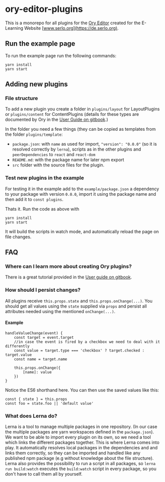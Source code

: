 # ory-editor-plugins

This is a monorepo for all plugins for the [Ory Editor](https://github.com/ory/editor) created for the E-Learning Website [www.serlo.org](https://de.serlo.org).

## Run the example page
To run the example page run the following commands:

```
yarn install
yarn start
```

## Adding new plugins
### File structure
To add a new plugin you create a folder in `plugins/layout` for LayoutPlugins or `plugins/content` for ContentPlugins
(details for these types are documented by Ory in the [User Guide on gitbook](https://ory.gitbooks.io/editor/content/#how-it-works).)

In the folder you need a few things (they can be copied as templates from the folder `plugins/template`:

- `package.json`: with `name` as used for import, `"version": "0.0.0"` (so it is resolved correctly by `lerna`), scripts as in the other plugins and `peerDependencies` to `react` and `react-dom`
- `README.md`: with the package name for later npm export
- `src` folder with the source files for the plugin.

### Test new plugins in the example
For testing it in the example add to the `example/package.json` a dependency to your package with version `0.0.0`,
 import it using the package name and then add it to `const plugins`.

Thats it. Run the code as above with
```
yarn install
yarn start
```

It will build the scripts in watch mode, and automatically reload the page on file changes.

## FAQ
### Where can I learn more about creating Ory plugins?
There is a great tutorial provided in the [User guide on gitbook](https://ory.gitbooks.io/editor/content/tutorials.html#reactjs-example).
### How should I persist changes?
All plugins receive `this.props.state` and `this.props.onChange(...)`. You should get all values using the `state` supplied via `props` and persist all attributes needed using the mentioned `onChange(...)`.
#### Example
```
handleValueChange(event) {
    const target = event.target
    //in case the event is fired by a checkbox we need to deal with it differently
    const value = target.type === 'checkbox' ? target.checked : target.value
    const name = target.name

    this.props.onChange({
        [name]: value
    })
}
```
Notice the ES6 shorthand here.
You can then use the saved values like this:
```
const { state } = this.props
const foo = state.foo || 'default value'
```
### What does Lerna do?
Lerna is a tool to manage multiple packages in one repository. (In our case the multiple packages are yarn workspaces defined in the `package.json`). We want to be able to import every plugin on its own, so we need a tool which links the different packages together.
This is where Lerna comes into play. It automatically resolves local packages in the dependencies and and links them correctly, so they can be imported and handled like any published npm package (e.g without knowledge about the file structure).
Lerna also provides the possibility to run a script in all packages, so `lerna run build:watch` executes the `build:watch` script in every package, so you don't have to call them all by yourself.
